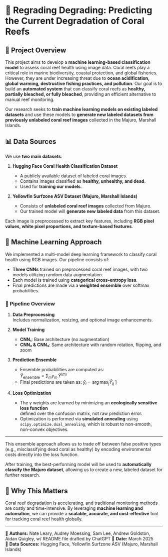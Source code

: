 # 🌊 Regrading Degrading: Predicting the Current Degradation of Coral Reefs 

## 📌 Project Overview  
This project aims to develop a **machine learning-based classification model** to assess coral reef health using image data. Coral reefs play a critical role in marine biodiversity, coastal protection, and global fisheries. However, they are under increasing threat due to **ocean acidification, global warming, destructive fishing practices, and pollution**. Our goal is to build an **automated system** that can classify coral reefs as **healthy, partially bleached, or fully bleached**, providing an efficient alternative to manual reef monitoring.

Our research seeks to **train machine learning models on existing labeled datasets** and use these models to **generate new labeled datasets from previously unlabeled coral reef images** collected in the Majuro, Marshall Islands.

## 📊 Data Sources  
We use **two main datasets**:

1. **Hugging Face Coral Health Classification Dataset**  
   - A publicly available dataset of labeled coral images.  
   - Contains images classified as **healthy, unhealthy, and dead**.  
   - Used for **training our models**.  

2. **Yellowfin Surfzone ASV Dataset (Majuro, Marshall Islands)**  
   - Consists of **unlabeled coral reef images** collected from Majuro.  
   - Our trained model will **generate new labeled data** from this dataset.  

Each image is preprocessed to extract key features, including **RGB pixel values, white pixel proportions, and texture-based features**.

## 🤖 Machine Learning Approach  

We implemented a multi-model deep learning framework to classify coral health using RGB images. Our pipeline consists of:

- **Three CNNs** trained on preprocessed coral reef images, with two models utilizing random data augmentation.
- Each model is trained using **categorical cross-entropy loss**.
- Final predictions are made via a **weighted ensemble** over softmax probabilities.

### 🧪 Pipeline Overview

1. **Data Preprocessing**  
   Includes normalization, resizing, and optional image enhancements.

2. **Model Training**
   - **CNN₁**: Base architecture (no augmentation)  
   - **CNN₂ & CNN₃**: Same architecture with random rotation, flipping, and zoom

3. **Prediction Ensemble**
   - Ensemble probabilities are computed as:  
     $\hat{Y}_{\text{ensemble}} = \sum_m \gamma_m \, \hat{Y}^{(m)}$
   - Final predictions are taken as: $\hat{y}_i = \arg\max_j \hat{Y}_{ij}$
     \]

4. **Loss Optimization**
   - The $\gamma$ weights are learned by minimizing an **ecologically sensitive loss function**  
     defined over the confusion matrix, not raw prediction error.
   - Optimization is performed via **simulated annealing** using  
     `scipy.optimize.dual_annealing`, which is robust to non-smooth, non-convex objectives.

---

This ensemble approach allows us to trade off between false positive types (e.g., misclassifying dead coral as healthy) by encoding environmental costs directly into the loss function.

After training, the best-performing model will be used to **automatically classify the Majuro dataset**, allowing us to create a new, labeled dataset for further research.

## 📌 Why This Matters  
Coral reef degradation is accelerating, and traditional monitoring methods are costly and time-intensive. By leveraging **machine learning and automation**, we can provide a **scalable, accurate, and cost-effective** tool for tracking coral reef health globally.

---
🔗 **Authors:** Nate Leary, Audrey Moessing, Sam Lee, Andrew Goldston, Aidan Quigley, w/ README file drafted by ChatGPT
📅 **Date:** March 2025  
📁 **Data Sources:** Hugging Face, Yellowfin Surfzone ASV (Majuro, Marshall Islands)  
